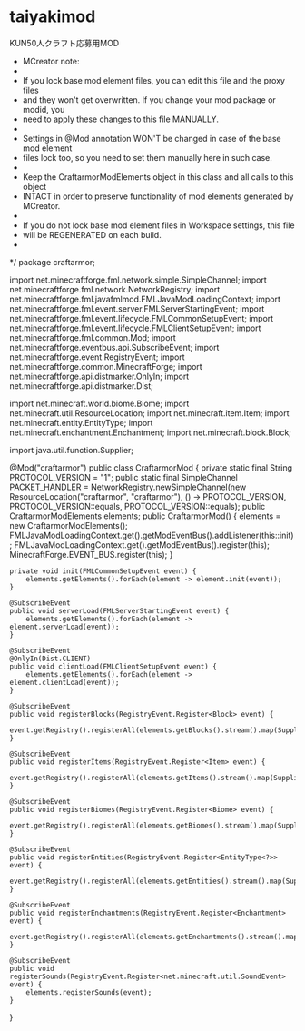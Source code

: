 # taiyakimod
KUN50人クラフト応募用MOD

 *    MCreator note:
 *
 *    If you lock base mod element files, you can edit this file and the proxy files
 *    and they won't get overwritten. If you change your mod package or modid, you
 *    need to apply these changes to this file MANUALLY.
 *
 *    Settings in @Mod annotation WON'T be changed in case of the base mod element
 *    files lock too, so you need to set them manually here in such case.
 *
 *    Keep the CraftarmorModElements object in this class and all calls to this object
 *    INTACT in order to preserve functionality of mod elements generated by MCreator.
 *
 *    If you do not lock base mod element files in Workspace settings, this file
 *    will be REGENERATED on each build.
 *
 */
package craftarmor;

import net.minecraftforge.fml.network.simple.SimpleChannel;
import net.minecraftforge.fml.network.NetworkRegistry;
import net.minecraftforge.fml.javafmlmod.FMLJavaModLoadingContext;
import net.minecraftforge.fml.event.server.FMLServerStartingEvent;
import net.minecraftforge.fml.event.lifecycle.FMLCommonSetupEvent;
import net.minecraftforge.fml.event.lifecycle.FMLClientSetupEvent;
import net.minecraftforge.fml.common.Mod;
import net.minecraftforge.eventbus.api.SubscribeEvent;
import net.minecraftforge.event.RegistryEvent;
import net.minecraftforge.common.MinecraftForge;
import net.minecraftforge.api.distmarker.OnlyIn;
import net.minecraftforge.api.distmarker.Dist;

import net.minecraft.world.biome.Biome;
import net.minecraft.util.ResourceLocation;
import net.minecraft.item.Item;
import net.minecraft.entity.EntityType;
import net.minecraft.enchantment.Enchantment;
import net.minecraft.block.Block;

import java.util.function.Supplier;

@Mod("craftarmor")
public class CraftarmorMod {
	private static final String PROTOCOL_VERSION = "1";
	public static final SimpleChannel PACKET_HANDLER = NetworkRegistry.newSimpleChannel(new ResourceLocation("craftarmor", "craftarmor"),
			() -> PROTOCOL_VERSION, PROTOCOL_VERSION::equals, PROTOCOL_VERSION::equals);
	public CraftarmorModElements elements;
	public CraftarmorMod() {
		elements = new CraftarmorModElements();
		FMLJavaModLoadingContext.get().getModEventBus().addListener(this::init);
		FMLJavaModLoadingContext.get().getModEventBus().register(this);
		MinecraftForge.EVENT_BUS.register(this);
	}

	private void init(FMLCommonSetupEvent event) {
		elements.getElements().forEach(element -> element.init(event));
	}

	@SubscribeEvent
	public void serverLoad(FMLServerStartingEvent event) {
		elements.getElements().forEach(element -> element.serverLoad(event));
	}

	@SubscribeEvent
	@OnlyIn(Dist.CLIENT)
	public void clientLoad(FMLClientSetupEvent event) {
		elements.getElements().forEach(element -> element.clientLoad(event));
	}

	@SubscribeEvent
	public void registerBlocks(RegistryEvent.Register<Block> event) {
		event.getRegistry().registerAll(elements.getBlocks().stream().map(Supplier::get).toArray(Block[]::new));
	}

	@SubscribeEvent
	public void registerItems(RegistryEvent.Register<Item> event) {
		event.getRegistry().registerAll(elements.getItems().stream().map(Supplier::get).toArray(Item[]::new));
	}

	@SubscribeEvent
	public void registerBiomes(RegistryEvent.Register<Biome> event) {
		event.getRegistry().registerAll(elements.getBiomes().stream().map(Supplier::get).toArray(Biome[]::new));
	}

	@SubscribeEvent
	public void registerEntities(RegistryEvent.Register<EntityType<?>> event) {
		event.getRegistry().registerAll(elements.getEntities().stream().map(Supplier::get).toArray(EntityType[]::new));
	}

	@SubscribeEvent
	public void registerEnchantments(RegistryEvent.Register<Enchantment> event) {
		event.getRegistry().registerAll(elements.getEnchantments().stream().map(Supplier::get).toArray(Enchantment[]::new));
	}

	@SubscribeEvent
	public void registerSounds(RegistryEvent.Register<net.minecraft.util.SoundEvent> event) {
		elements.registerSounds(event);
	}
}
